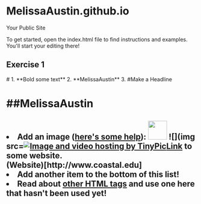 MelissaAustin.github.io
=====================

Your Public Site

To get started, open the index.html file to find instructions and examples. You'll start your editing there!
<h2 id="Exercise1">Exercise 1</h2>
#
  1. **Bold some text**
  2. **MelissaAustin**
  3. #Make a Headline <h1> 
  ##MelissaAustin<h2> 
  <li>Add an image (<a href="http://forum.koramgame.com/thread-60307-1-1.html">here's some help</a>): <img src="http://upload.wikimedia.org/wikipedia/commons/thumb/8/85/Smiley.svg/800px-Smiley.svg.png" height="50" width="50"</li>
  ![](img src=<a href="http://tinypic.com?ref=28vq7iv" target="_blank"><img src="http://i61.tinypic.com/28vq7iv.jpg" border="0" alt="Image and video hosting by TinyPic")
  <li><a href="http://www.coceleratoru.com">Link</a> to some website.</li>
  (Website)[http://www.coastal.edu]
  <li>Add another item to the bottom of this list!</li>
  <li>Read about <a href="http://www.quackit.com/html/tags/">other HTML tags</a> and use one here that hasn't been used yet!</li>
</ol>
